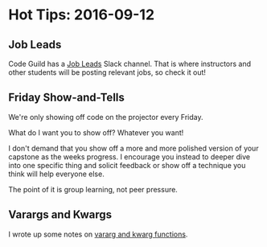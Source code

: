 # Hot Tips: 2016-09-12

## Job Leads

Code Guild has a [Job Leads](https://portlandcodeguild.slack.com/messages/job-leads/) Slack channel.
That is where instructors and other students will be posting relevant jobs, so check it out!

## Friday Show-and-Tells

We're only showing off code on the projector every Friday.

What do I want you to show off?
Whatever you want!

I don't demand that you show off a more and more polished version of your capstone as the weeks progress.
I encourage you instead to deeper dive into one specific thing and solicit feedback or show off a technique you think will help everyone else.

The point of it is group learning, not peer pressure.

## Varargs and Kwargs

I wrote up some notes on [vararg and kwarg functions](/notes/py-functions-vararg-kwarg.md).
